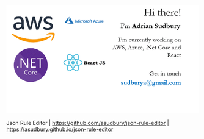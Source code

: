 ![github message](https://github.com/asudbury/asudbury/blob/master/github-message.gif?raw=true "")

Json Rule Editor | https://github.com/asudbury/json-rule-editor | https://asudbury.github.io/json-rule-editor
